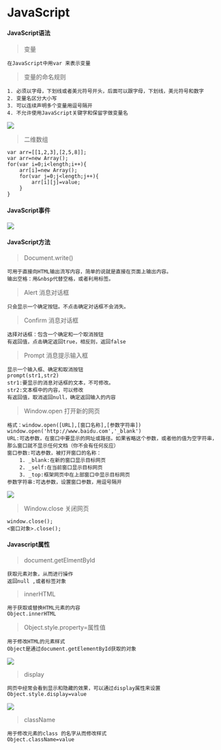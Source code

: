# JavaScript #

#### JavaScript语法
	
> 变量 

	在JavaScript中用var 来表示变量
	
> 变量的命名规则

	1. 必须以字母，下划线或者美元符号开头，后面可以跟字母，下划线，美元符号和数字
	2. 变量名区分大小写
	3. 可以连续声明多个变量用逗号隔开
	4. 不允许使用JavaScript关键字和保留字做变量名

![](http://img.mukewang.com/529c07c000014f5103080447.jpg)

> 二维数组

	var arr=[[1,2,3],[2,5,8]];
	var arr=new Array();
	for(var i=0;i<length;i++){
		arr[i]=new Array();
		for(var j=0;j<length;j++){
			arr[i][j]=value;
		}
	}

#### JavaScript事件
	
![](http://img.mukewang.com/53e198540001b66404860353.jpg)

#### JavaScript方法 

> Document.write()

	可用于直接向HTML输出流写内容，简单的说就是直接在页面上输出内容。
	输出空格：用&nbsp代替空格，或者利用标签。
> Alert 消息对话框

	只会显示一个确定按钮。不点击确定对话框不会消失。

> Confirm 消息对话框

	选择对话框：包含一个确定和一个取消按钮
	有返回值，点击确定返回true，相反则，返回false 
> Prompt 消息提示输入框

	显示一个输入框、确定和取消按钮
	prompt(str1,str2)
	str1:要显示的消息对话框的文本，不可修改。
	str2:文本框中的内容，可以修改
	有返回值，取消返回null，确定返回输入的内容

> Window.open 打开新的网页

	格式：window.open([URL],[窗口名称],[参数字符串])
	window.open('http://www.baidu.com','_blank')
	URL:可选参数，在窗口中要显示的网址或路径。如果省略这个参数，或者他的值为空字符串，那么窗口就不显示任何文档（你不会有任何反应）
	窗口参数:可选参数，被打开窗口的名称：
		1. _blank:在新的窗口显示目标网页
		2. _self:在当前窗口显示目标网页
		3. _top:框架网页中在上部窗口中显示目标网页
	参数字符串:可选参数，设置窗口参数，用逗号隔开
![](http://img.mukewang.com/52e3677900013d6a05020261.jpg)

> Window.close 关闭网页

	window.close();
	<窗口对象>.close();

#### Javascript属性

> document.getElmentById

	获取元素对象，从而进行操作
	返回null ,或者标签对象

> innerHTML

	用于获取或替换HTML元素的内容
	Object.innerHTML

> Object.style.property=属性值

	用于修改HTML的元素样式
	Object是通过document.getElementById获取的对象
![](http://img.mukewang.com/52e4d4240001dd6c04850229.jpg)

> display

	网页中经常会看到显示和隐藏的效果，可以通过display属性来设置
	Object.style.display=value
![](http://img.mukewang.com/52e4dba5000179da04110095.jpg)

> className

	用于修改元素的class 的名字从而修改样式
	Object.className=value